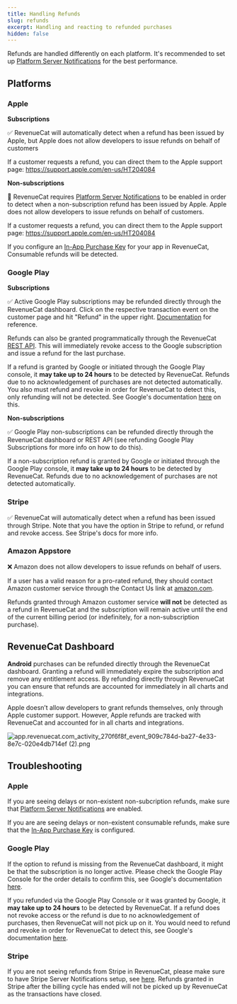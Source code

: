 ```yaml
---
title: Handling Refunds
slug: refunds
excerpt: Handling and reacting to refunded purchases
hidden: false
---
```


Refunds are handled differently on each platform. It's recommended to set up [Platform Server Notifications](/platform-resources/server-notifications) for the best performance.

## Platforms

### Apple

**Subscriptions**

✅ RevenueCat will automatically detect when a refund has been issued by Apple, but Apple does not allow developers to issue refunds on behalf of customers

If a customer requests a refund, you can direct them to the Apple support page: https://support.apple.com/en-us/HT204084

**Non-subscriptions**

🚧 RevenueCat requires [Platform Server Notifications](/platform-resources/server-notifications) to be enabled in order to detect when a non-subscription refund has been issued by Apple. Apple does not allow developers to issue refunds on behalf of customers.

If a customer requests a refund, you can direct them to the Apple support page: https://support.apple.com/en-us/HT204084

If you configure an [In-App Purchase Key](/service-credentials/itunesconnect-app-specific-shared-secret/in-app-purchase-key-configuration) for your app in RevenueCat, Consumable refunds will be detected.

### Google Play

**Subscriptions**

✅ Active Google Play subscriptions may be refunded directly through the RevenueCat dashboard. Click on the respective transaction event on the customer page and hit \"Refund\" in the upper right. [Documentation](/dashboard-and-metrics/customer-history#refunding-purchases) for reference.

Refunds can also be granted programmatically through the RevenueCat [REST API](https://docs.revenuecat.com/reference#revoke-a-google-subscription). This will immediately revoke access to the Google subscription and issue a refund for the last purchase.

If a refund is granted by Google or initiated through the Google Play console, it **may take up to 24 hours** to be detected by RevenueCat. Refunds due to no acknowledgement of purchases are not detected automatically. You also must refund and revoke in order for RevenueCat to detect this, only refunding will not be detected. See Google's documentation [here](https://support.google.com/googleplay/android-developer/answer/2741495?hl=en#zippy=%2Crefund-subscriptions-including-refund-and-revoke) on this. 

**Non-subscriptions**

✅ Google Play non-subscriptions can be refunded directly through the RevenueCat dashboard or REST API (see refunding Google Play Subscriptions for more info on how to do this).

If a non-subscription refund is granted by Google or initiated through the Google Play console, it **may take up to 24 hours** to be detected by RevenueCat. Refunds due to no acknowledgement of purchases are not detected automatically.

### Stripe

✅ RevenueCat will automatically detect when a refund has been issued through Stripe. Note that you have the option in Stripe to refund, or refund and revoke access. See Stripe's docs for more info.

### Amazon Appstore

❌ Amazon does not allow developers to issue refunds on behalf of users.

If a user has a valid reason for a pro-rated refund, they should contact Amazon customer service through the Contact Us link at [amazon.com](https://amazon.com).

Refunds granted through Amazon customer service **will not** be detected as a refund in RevenueCat and the subscription will remain active until the end of the current billing period (or indefinitely, for a non-subscription purchase).

## RevenueCat Dashboard

**Android** purchases can be refunded directly through the RevenueCat dashboard. Granting a refund will immediately expire the subscription and remove any entitlement access. By refunding directly through RevenueCat you can ensure that refunds are accounted for immediately in all charts and integrations.

Apple doesn’t allow developers to grant refunds themselves, only through Apple customer support. However, Apple refunds are tracked with RevenueCat and accounted for in all charts and integrations.

![](/images/9def41e-app.revenuecat.com_activity_270f6f8f_event_909c784d-ba27-4e33-8e7c-020e4db714ef_2_3560069cb19e697a1a52ada4d71c641c.png "app.revenuecat.com_activity_270f6f8f_event_909c784d-ba27-4e33-8e7c-020e4db714ef (2).png")

## Troubleshooting

### Apple

If you are seeing delays or non-existent non-subcription refunds, make sure that [Platform Server Notifications](/platform-resources/server-notifications) are enabled.

If you are are seeing delays or non-existent consumable refunds, make sure that the  [In-App Purchase Key](/service-credentials/itunesconnect-app-specific-shared-secret/in-app-purchase-key-configuration) is configured.


### Google Play

If the option to refund is missing from the RevenueCat dashboard, it might be that the subscription is no longer active. Please check the Google Play Console for the order details to confirm this, see Google's documentation [here](https://support.google.com/googleplay/android-developer/answer/2741495?hl=en).

If you refunded via the Google Play Console or it was granted by Google, it **may take up to 24 hours** to be detected by RevenueCat. If a refund does not revoke access or the refund is due to no acknowledgement of purchases, then RevenueCat will not pick up on it. You would need to refund and revoke in order for RevenueCat to detect this, see Google's documentation [here](https://support.google.com/googleplay/android-developer/answer/2741495?hl=en#zippy=%2Crefund-subscriptions-including-refund-and-revoke). 


### Stripe

If you are not seeing refunds from Stripe in RevenueCat, please make sure to have Stripe Server Notifications setup, see [here](https://www.revenuecat.com/docs/platform-resources/server-notifications/stripe-server-notifications). Refunds granted in Stripe after the billing cycle has ended will not be picked up by RevenueCat as the transactions have closed.
